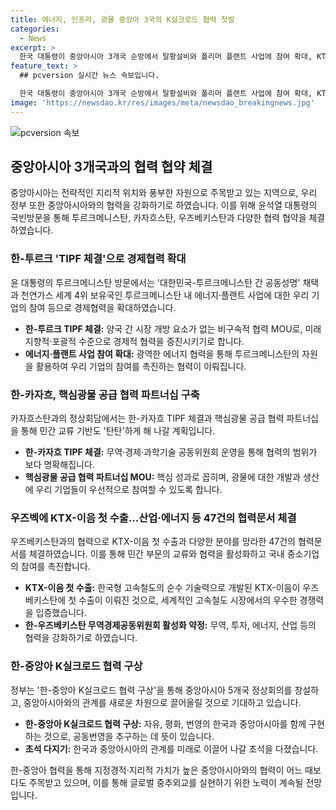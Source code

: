 ```yaml
---
title: 에너지, 인프라, 광물 중앙아 3국의 K실크로드 협력 첫발
categories:
  - News
excerpt: >
  한국 대통령이 중앙아시아 3개국 순방에서 탈황설비와 폴리머 플랜트 사업에 참여 확대, KTX-이음 첫 수출 등으로 한-중앙아 협력 확대를 이끌어냈습니다. 특히, 투르크메니스탄과의 에너지·플랜트 사업, 카자흐스탄과의 핵심광물 공급 협력 파트너십, 우즈베키스탄과의 KTX-이음 수출 등 다양한 협력문서를 체결하여 새로운 차원의 협력으로 주목받고 있습니다. 한-중앙아 K실크로드 협력 구상을 통해 지리적·지정학적 가치가 높은 중앙아시아와의 협력을 끌어올리고 있습니다. (150자)
feature_text: >
  ## pcversion 실시간 뉴스 속보입니다.

  한국 대통령이 중앙아시아 3개국 순방에서 탈황설비와 폴리머 플랜트 사업에 참여 확대, KTX-이음 첫 수출 등으로 한-중앙아 협력 확대를 이끌어냈습니다. 특히, 투르크메니스탄과의 에너지·플랜트 사업, 카자흐스탄과의 핵심광물 공급 협력 파트너십, 우즈베키스탄과의 KTX-이음 수출 등 다양한 협력문서를 체결하여 새로운 차원의 협력으로 주목받고 있습니다. 한-중앙아 K실크로드 협력 구상을 통해 지리적·지정학적 가치가 높은 중앙아시아와의 협력을 끌어올리고 있습니다. (150자)
image: 'https://newsdao.kr/res/images/meta/newsdao_breakingnews.jpg'
---
```


<p><img src="https://newsdao.kr/res/images/meta/newsdao_breakingnews.jpg" alt="pcversion 속보" /></p>

<h2 data-ke-size="size26">중앙아시아 3개국과의 협력 협약 체결</h2>

<p data-ke-size="size16">중앙아시아는 전략적인 지리적 위치와 풍부한 자원으로 주목받고 있는 지역으로, 우리 정부 또한 중앙아시아와의 협력을 강화하기로 하였습니다. 이를 위해 윤석열 대통령의 국빈방문을 통해 투르크메니스탄, 카자흐스탄, 우즈베키스탄과 다양한 협력 협약을 체결하였습니다.</p>

<h3 data-ke-size="size24">한-투르크 'TIPF 체결'으로 경제협력 확대</h3>

<p data-ke-size="size16">윤 대통령의 투르크메니스탄 방문에서는 '대한민국-투르크메니스탄 간 공동성명' 채택과 천연가스 세계 4위 보유국인 투르크메니스탄 내 에너지·플랜트 사업에 대한 우리 기업의 참여 등으로 경제협력을 확대하였습니다.</p>

<ul>
<li><b>한-투르크 TIPF 체결:</b> 양국 간 시장 개방 요소가 없는 비구속적 협력 MOU로, 미래 지향적·포괄적 수준으로 경제적 협력을 증진시키기로 합니다.</li>
<li><b>에너지·플랜트 사업 참여 확대:</b> 광역한 에너지 협력을 통해 투르크메니스탄의 자원을 활용하여 우리 기업의 참여를 촉진하는 협력이 이뤄집니다.</li>
</ul>

<h3 data-ke-size="size24">한-카자흐, 핵심광물 공급 협력 파트너십 구축</h3>

<p data-ke-size="size16">카자흐스탄과의 정상회담에서는 한-카자흐 TIPF 체결과 핵심광물 공급 협력 파트너십을 통해 민간 교류 기반도 '탄탄'하게 해 나갈 계획입니다.</p>

<ul>
<li><b>한-카자흐 TIPF 체결:</b> 무역·경제·과학기술 공동위원회 운영을 통해 협력의 범위가 보다 명확해집니다.</li>
<li><b>핵심광물 공급 협력 파트너십 MOU:</b> 핵심 성과로 꼽히며, 광물에 대한 개발과 생산에 우리 기업들이 우선적으로 참여할 수 있도록 합니다.</li>
</ul>

<h3 data-ke-size="size24">우즈벡에 KTX-이음 첫 수출…산업·에너지 등 47건의 협력문서 체결</h3>

<p data-ke-size="size16">우즈베키스탄과의 협력으로 KTX-이음 첫 수출과 다양한 분야를 망라한 47건의 협력문서를 체결하였습니다. 이를 통해 민간 부문의 교류와 협력을 활성화하고 국내 중소기업의 참여를 촉진합니다.</p>

<ul>
<li><b>KTX-이음 첫 수출:</b> 한국형 고속철도의 순수 기술력으로 개발된 KTX-이음이 우즈베키스탄에 첫 수출이 이뤄진 것으로, 세계적인 고속철도 시장에서의 우수한 경쟁력을 입증했습니다.</li>
<li><b>한-우즈베키스탄 무역경제공동위원회 활성화 약정:</b> 무역, 투자, 에너지, 산업 등의 협력을 강화하기로 하였습니다.</li>
</ul>

<h3 data-ke-size="size24">한-중앙아 K실크로드 협력 구상</h3>

<p data-ke-size="size16">정부는 '한-중앙아 K실크로드 협력 구상'을 통해 중앙아시아 5개국 정상회의를 창설하고, 중앙아시아와의 관계를 새로운 차원으로 끌어올릴 것으로 기대하고 있습니다.</p>

<ul>
<li><b>한-중앙아 K실크로드 협력 구상:</b> 자유, 평화, 번영의 한국과 중앙아시아를 함께 구현하는 것으로, 공동번영을 추구하는 데 뜻이 있습니다.</li>
<li><b>초석 다지기:</b> 한국과 중앙아시아의 관계를 미래로 이끌어 나갈 초석을 다졌습니다.</li>
</ul>

<p data-ke-size="size16">한-중앙아 협력을 통해 지정경적·지리적 가치가 높은 중앙아시아와의 협력이 어느 때보다도 주목받고 있으며, 이를 통해 글로벌 중추외교를 실현하기 위한 노력이 계속될 전망입니다.</p>

<p data-ke-size="size16">&nbsp;</p>

